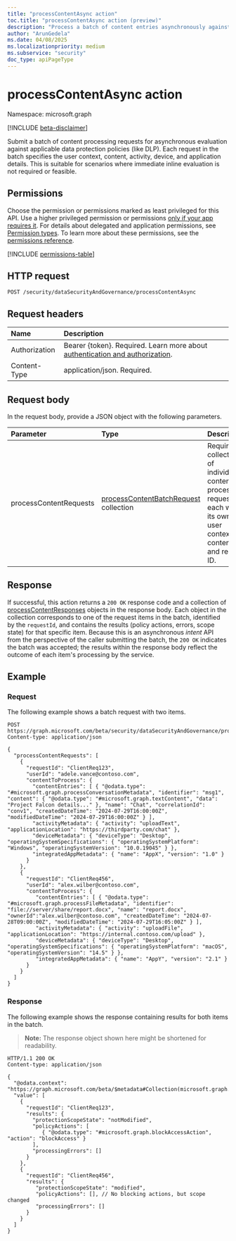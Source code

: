 ```yaml
---
title: "processContentAsync action"
toc.title: "processContentAsync action (preview)"
description: "Process a batch of content entries asynchronously against data protection policies."
author: "ArunGedela"
ms.date: 04/08/2025
ms.localizationpriority: medium
ms.subservice: "security"
doc_type: apiPageType
---
```


# processContentAsync action

Namespace: microsoft.graph

[!INCLUDE [beta-disclaimer](../../includes/beta-disclaimer.md)]

Submit a batch of content processing requests for asynchronous evaluation against applicable data protection policies (like DLP). Each request in the batch specifies the user context, content, activity, device, and application details. This is suitable for scenarios where immediate inline evaluation is not required or feasible.

## Permissions

Choose the permission or permissions marked as least privileged for this API. Use a higher privileged permission or permissions [only if your app requires it](/graph/permissions-overview#best-practices-for-using-microsoft-graph-permissions). For details about delegated and application permissions, see [Permission types](/graph/permissions-overview#permission-types). To learn more about these permissions, see the [permissions reference](/graph/permissions-reference).

[!INCLUDE [permissions-table](../includes/permissions/tenantdatasecurityandgovernance-post-processcontentasync-permissions.md)]

## HTTP request

```http
POST /security/dataSecurityAndGovernance/processContentAsync
```

## Request headers

| Name          | Description   |
| :------------ | :------------ |
|Authorization|Bearer {token}. Required. Learn more about [authentication and authorization](/graph/auth/auth-concepts).|
| Content-Type  | application/json. Required. |

## Request body

In the request body, provide a JSON object with the following parameters.

| Parameter             | Type                                                                                                       | Description                                                                                                            |
| :-------------------- | :--------------------------------------------------------------------------------------------------------- | :--------------------------------------------------------------------------------------------------------------------- |
| processContentRequests| [processContentBatchRequest](../resources/processcontentbatchrequest.md) collection | Required. A collection of individual content processing requests, each with its own user context, content, and request ID. |

## Response

If successful, this action returns a `200 OK` response code and a collection of [processContentResponses](../resources/processcontentresponses.md) objects in the response body. Each object in the collection corresponds to one of the request items in the batch, identified by the `requestId`, and contains the results (policy actions, errors, scope state) for that specific item. Because this is an asynchronous *intent* API from the perspective of the caller submitting the batch, the `200 OK` indicates the batch was accepted; the results within the response body reflect the outcome of each item's processing by the service.

## Example

### Request

The following example shows a batch request with two items.

```http
POST https://graph.microsoft.com/beta/security/dataSecurityAndGovernance/processContentAsync
Content-type: application/json

{
  "processContentRequests": [
    {
      "requestId": "ClientReq123",
      "userId": "adele.vance@contoso.com",
      "contentToProcess": {
        "contentEntries": [ { "@odata.type": "#microsoft.graph.processConversationMetadata", "identifier": "msg1", "content": { "@odata.type": "#microsoft.graph.textContent", "data": "Project Falcon details..." }, "name": "Chat", "correlationId": "conv1", "createdDateTime": "2024-07-29T16:00:00Z", "modifiedDateTime": "2024-07-29T16:00:00Z" } ],
        "activityMetadata": { "activity": "uploadText", "applicationLocation": "https://thirdparty.com/chat" },
        "deviceMetadata": { "deviceType": "Desktop", "operatingSystemSpecifications": { "operatingSystemPlatform": "Windows", "operatingSystemVersion": "10.0.19045" } },
        "integratedAppMetadata": { "name": "AppX", "version": "1.0" }
      }
    },
    {
      "requestId": "ClientReq456",
      "userId": "alex.wilber@contoso.com",
      "contentToProcess": {
         "contentEntries": [ { "@odata.type": "#microsoft.graph.processFileMetadata", "identifier": "file://server/share/report.docx", "name": "report.docx", "ownerId":"alex.wilber@contoso.com", "createdDateTime": "2024-07-28T09:00:00Z", "modifiedDateTime": "2024-07-29T16:05:00Z" } ],
         "activityMetadata": { "activity": "uploadFile", "applicationLocation": "https://internal.contoso.com/upload" },
         "deviceMetadata": { "deviceType": "Desktop", "operatingSystemSpecifications": { "operatingSystemPlatform": "macOS", "operatingSystemVersion": "14.5" } },
         "integratedAppMetadata": { "name": "AppY", "version": "2.1" }
      }
    }
  ]
}
```

### Response

The following example shows the response containing results for both items in the batch.

> **Note:** The response object shown here might be shortened for readability.

```http
HTTP/1.1 200 OK
Content-type: application/json

{
  "@odata.context": "https://graph.microsoft.com/beta/$metadata#Collection(microsoft.graph.processContentResponses)",
  "value": [
    {
      "requestId": "ClientReq123",
      "results": {
        "protectionScopeState": "notModified",
        "policyActions": [
           { "@odata.type": "#microsoft.graph.blockAccessAction", "action": "blockAccess" }
        ],
        "processingErrors": []
      }
    },
    {
      "requestId": "ClientReq456",
      "results": {
         "protectionScopeState": "modified",
         "policyActions": [], // No blocking actions, but scope changed
         "processingErrors": []
      }
    }
  ]
}
```
